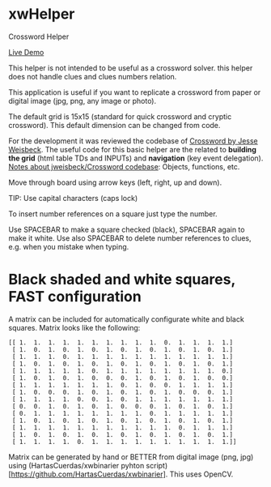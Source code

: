 xwHelper
========

Crossword Helper

[Live Demo](http://codepen.io/fcedillo/full/pvyLqa/)

This helper is not intended to be useful as a crossword solver. this helper does not handle clues and clues numbers relation.

This application is useful if you want to replicate a crossword from paper or digital image (jpg, png, any image or photo).

The default grid is 15x15 (standard for quick crossword and cryptic crossword). This default dimension can be changed from code.

For the development it was reviewed the codebase of [Crossword by Jesse Weisbeck](https://github.com/jweisbeck/Crossword). The useful code for this basic helper are the related to **building the grid** (html table TDs and INPUTs) and **navigation** (key event delegation). [Notes about jweisbeck/Crossword codebase](https://drive.google.com/open?id=0B0-Idrj2DWaAQ2VKVS1wWEZmY2c&authuser=0): Objects, functions, etc.

Move through board using arrow keys (left, right, up and down).

TIP: Use capital characters (caps lock)

To insert number references on a square just type the number.

Use SPACEBAR to make a square checked (black), SPACEBAR again to make it white.
Use also SPACEBAR to delete number references to clues, e.g. when you mistake when typing.

# Black shaded and white squares, FAST configuration

A matrix can be included for automatically configurate white and black squares. Matrix looks like the following:

    [[ 1.  1.  1.  1.  1.  1.  1.  1.  1.  1.  0.  1.  1.  1.  1.]
     [ 1.  0.  1.  0.  1.  0.  1.  0.  1.  0.  1.  0.  1.  0.  1.]
     [ 1.  1.  1.  0.  1.  1.  1.  1.  1.  1.  1.  1.  1.  1.  1.]
     [ 1.  0.  1.  0.  1.  0.  1.  0.  1.  0.  1.  0.  1.  0.  1.]
     [ 1.  1.  1.  1.  1.  0.  1.  1.  1.  1.  1.  1.  1.  1.  0.]
     [ 1.  0.  1.  0.  1.  0.  0.  0.  1.  0.  1.  0.  1.  0.  0.]
     [ 1.  1.  1.  1.  1.  1.  1.  0.  1.  0.  0.  1.  1.  1.  1.]
     [ 1.  0.  0.  0.  1.  0.  1.  0.  1.  0.  1.  0.  0.  0.  1.]
     [ 1.  1.  1.  1.  0.  0.  1.  0.  1.  1.  1.  1.  1.  1.  1.]
     [ 0.  0.  1.  0.  1.  0.  1.  0.  0.  0.  1.  0.  1.  0.  1.]
     [ 0.  1.  1.  1.  1.  1.  1.  1.  1.  0.  1.  1.  1.  1.  1.]
     [ 1.  0.  1.  0.  1.  0.  1.  0.  1.  0.  1.  0.  1.  0.  1.]
     [ 1.  1.  1.  1.  1.  1.  1.  1.  1.  1.  1.  0.  1.  1.  1.]
     [ 1.  0.  1.  0.  1.  0.  1.  0.  1.  0.  1.  0.  1.  0.  1.]
     [ 1.  1.  1.  1.  0.  1.  1.  1.  1.  1.  1.  1.  1.  1.  1.]]

Matrix can be generated by hand or BETTER from digital image (png, jpg) using (HartasCuerdas/xwbinarier pyhton script)[https://github.com/HartasCuerdas/xwbinarier]. This uses OpenCV.

